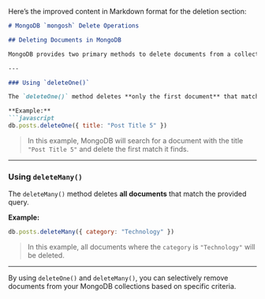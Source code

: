 Here’s the improved content in Markdown format for the deletion section:

```markdown
# MongoDB `mongosh` Delete Operations

## Deleting Documents in MongoDB

MongoDB provides two primary methods to delete documents from a collection: `deleteOne()` and `deleteMany()`. Both methods accept a **query object** to identify which documents to delete.

---

### Using `deleteOne()`

The `deleteOne()` method deletes **only the first document** that matches the provided query.

**Example:**
```javascript
db.posts.deleteOne({ title: "Post Title 5" })
```

> In this example, MongoDB will search for a document with the title `"Post Title 5"` and delete the first match it finds.

---

### Using `deleteMany()`

The `deleteMany()` method deletes **all documents** that match the provided query.

**Example:**
```javascript
db.posts.deleteMany({ category: "Technology" })
```

> In this example, all documents where the `category` is `"Technology"` will be deleted.

---

By using `deleteOne()` and `deleteMany()`, you can selectively remove documents from your MongoDB collections based on specific criteria.
```